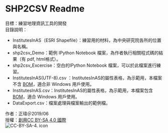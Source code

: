 # SHP2CSV Readme
目標：練習地理資訊工具的開發  
目錄說明：  
* InstitutesInAS（ESRI Shapefile）：練習用的材料，為中央研究院各所的位置與名稱。  
* shp2csv_Demo：範例 IPython Notebook 檔案，為作者執行相關程式碼的結果（有 pdf, html格式）。  
* shp2csv_Excercise：空白的IPython Notebook 檔案，可以於此檔案進行練習。
* InstitutesInAS(UTF-8).csv ：InstitutesInAS的屬性表格，為示範用，本檔案不含 [BOM](https://en.wikipedia.org/wiki/Byte_order_mark#UTF-8)，適合非 Windows 用戶使用。  
* InstitutesInAS.csv：InstitutesInAS的屬性表格，為示範用，本檔案包含[BOM](https://en.wikipedia.org/wiki/Byte_order_mark#UTF-8)，適合 Windows 用戶使用。  
* DataExport.csv：檔案處理與檔案輸出的範例檔。  
  
作者：正瑋＠2019/06  
授權：[創用CC BY-SA 4.0 國際](https://creativecommons.org/licenses/by-sa/4.0/)  
![CC-BY-SA-4. icon](https://licensebuttons.net/l/by-sa/4.0/88x31.png)  
